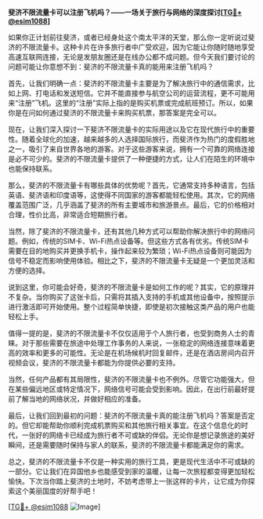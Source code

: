**斐济不限流量卡可以注册飞机吗？——一场关于旅行与网络的深度探讨[[TG💪+ @esim1088](https://t.me/s/esim1088)]**

如果你正计划前往斐济，或者已经身处这个南太平洋的天堂，那么你一定听说过斐济的不限流量卡。这种卡片在许多旅行者中广受欢迎，因为它能让你随时随地享受高速互联网连接，无论是发朋友圈还是在线办公都不成问题。但今天我们要讨论的问题可能让你意想不到：斐济的不限流量卡真的能用来注册飞机吗？

首先，让我们明确一点：斐济的不限流量卡主要是为了解决旅行中的通信需求，比如上网、打电话和发送短信。它并不能直接参与航空公司的运营流程，更不可能用来“注册”飞机。这里的“注册”实际上指的是购买机票或完成航班预订。所以，如果你是在问如何通过斐济的不限流量卡来购买机票，那答案是完全可以。

现在，让我们深入探讨一下斐济不限流量卡的实际用途以及它在现代旅行中的重要性。随着全球化的加速，越来越多的人选择国际旅行，而斐济作为热门的度假胜地之一，吸引了来自世界各地的游客。对于这些游客来说，拥有一个可靠的网络连接是必不可少的。斐济的不限流量卡提供了一种便捷的方式，让人们在陌生的环境中也能保持联系。

那么，斐济的不限流量卡有哪些具体的优势呢？首先，它通常支持多种语言，包括英语、斐济语和印度语等，这使得不同国家的游客都能轻松使用。其次，它的网络覆盖范围广泛，几乎涵盖了斐济的所有主要城市和旅游景点。最后，它的价格相对合理，性价比高，非常适合短期旅行者。

当然，除了斐济的不限流量卡，还有其他几种方式可以帮助你解决旅行中的网络问题。例如，传统的SIM卡、Wi-Fi热点设备等。但这些方式各有优劣。传统SIM卡需要在目的地购买并更换手机卡，操作起来较为繁琐；Wi-Fi热点设备则可能因为信号不稳定而影响使用体验。相比之下，斐济的不限流量卡无疑是一个更加灵活和方便的选择。

说到这里，你可能会好奇，斐济的不限流量卡是如何工作的呢？其实，它的原理并不复杂。当你购买了这张卡后，只需将其插入支持的手机或其他设备中，按照提示进行激活即可开始使用。整个过程简单快捷，即使是初次接触这类产品的用户也能轻松上手。

值得一提的是，斐济的不限流量卡不仅仅适用于个人旅行者，也受到商务人士的青睐。对于那些需要在旅途中处理工作事务的人来说，一张稳定的网络连接意味着更高的效率和更多的可能性。无论是在机场候机时回复邮件，还是在酒店房间内召开视频会议，斐济的不限流量卡都能为你提供必要的支持。

当然，任何产品都有其局限性，斐济的不限流量卡也不例外。尽管它功能强大，但在某些偏远地区或特定情况下，网络信号可能会受到影响。因此，在出行前最好提前了解当地的网络状况，并做好相应的准备。

最后，让我们回到最初的问题：斐济的不限流量卡真的能注册飞机吗？答案是否定的。但它却能帮助你顺利完成机票购买和其他旅行相关事宜。在这个信息化的时代，一张好的网络卡已经成为旅行者不可或缺的伴侣。无论你是想记录旅途的美好瞬间，还是需要随时保持与家人的联系，斐济的不限流量卡都能满足你的需求。

总之，斐济的不限流量卡不仅是一种实用的旅行工具，更是现代生活中不可或缺的一部分。它让我们在异国他乡也能感受到家的温暖，让每一次旅程都变得更加轻松愉快。下次当你踏上斐济的土地时，不妨考虑带上一张这样的卡片，让它成为你探索这个美丽国度的好帮手吧！

[[TG💪+ @esim1088](https://t.me/s/esim1088) ![Image](https://i.postimg.cc/4NQfJmqS/Snipaste-2025-05-13-00-14-12.png)]